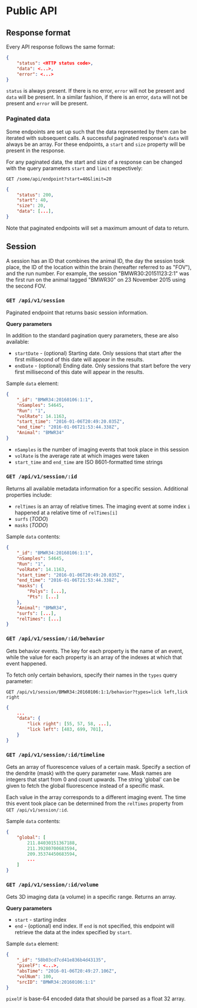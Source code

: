 # Public API

## Response format

Every API response follows the same format:

```json
{
    "status": <HTTP status code>,
    "data": <...>,
    "error": <...>
}
```

`status` is always present. If there is no error, `error` will not be present and `data` will be present. In a similar fashion, if there is an error, `data` will not be present and `error` will be present.

### Paginated data

Some endpoints are set up such that the data represented by them can be iterated with subsequent calls. A successful paginated response's `data` will always be an array. For these endpoints, a `start` and `size` property will be present in the response.

For any paginated data, the start and size of a response can be changed with the query parameters `start` and `limit` respectively:

```
GET /some/api/endpoint?start=40&limit=20
```

```json
{
    "status": 200,
    "start": 40,
    "size": 20,
    "data": [...],
}
```

Note that paginated endpoints will set a maximum amount of data to return.

## Session

A session has an ID that combines the animal ID, the day the session took place, the ID of the location within the brain (hereafter referred to as "FOV"), and the run number. For example, the session "BMWR30:20151123:2:1" was the first run on the animal tagged "BMWR30" on 23 November 2015 using the second FOV.

### `GET /api/v1/session`

Paginated endpoint that returns basic session information.

**Query parameters**

In addition to the standard pagination query parameters, these are also available:

 - `startDate` - (optional) Starting date. Only sessions that start after the first millisecond of this date will appear in the results.
 - `endDate` - (optional) Ending date. Only sessions that start before the very first millisecond of this date will appear in the results.

Sample `data` element:

```json
{
    "_id": "BMWR34:20160106:1:1",
    "nSamples": 54645,
    "Run": "1",
    "volRate": 14.1163,
    "start_time": "2016-01-06T20:49:20.035Z",
    "end_time": "2016-01-06T21:53:44.338Z",
    "Animal": "BMWR34"
}
```

 - `nSamples` is the number of imaging events that took place in this session
 - `volRate` is the average rate at which images were taken
 - `start_time` and `end_time` are ISO 8601-formatted time strings

### `GET /api/v1/session/:id`

Returns all available metadata information for a specific session. Additional properties include:

 - `relTimes` is an array of relative times. The imaging event at some index `i` happened at a relative time of `relTimes[i]`
 - `surfs` (*TODO*)
 - `masks` (*TODO*)

Sample `data` contents:

```json
{
    "_id": "BMWR34:20160106:1:1",
    "nSamples": 54645,
    "Run": "1",
    "volRate": 14.1163,
    "start_time": "2016-01-06T20:49:20.035Z",
    "end_time": "2016-01-06T21:53:44.338Z",
    "masks": {
        "Polys": [...],
        "Pts": [...]
    },
    "Animal": "BMWR34",
    "surfs": [...],
    "relTimes": [...]
}
```

### `GET /api/v1/session/:id/behavior`

Gets behavior events. The key for each property is the name of an event, while the value for each property is an array of the indexes at which that event happened.

To fetch only certain behaviors, specify their names in the `types` query parameter:

```
GET /api/v1/session/BMWR34:20160106:1:1/behavior?types=lick left,lick right
```

```json
{
    ...
    "data": {
        "lick right": [55, 57, 58, ...],
        "lick left": [483, 699, 701],
    }
}
```

### `GET /api/v1/session/:id/timeline`

Gets an array of fluorescence values of a certain mask. Specify a section of the dendrite (mask) with the query parameter `name`. Mask names are integers that start from 0 and count upwards. The string 'global' can be given to fetch the global fluorescence instead of a specific mask.

Each value in the array corresponds to a different imaging event. The time this event took place can be determined from the `relTimes` property from `GET /api/v1/session/:id`.

Sample `data` contents:

```json
{
    "global": [
        211.84030151367188,
        211.39280700683594,
        209.35374450683594,
        ...
    ]
}
```

### `GET /api/v1/session/:id/volume`

Gets 3D imaging data (a volume) in a specific range. Returns an array.

**Query parameters**

 - `start` - starting index
 - `end` - (optional) end index. If `end` is not specified, this endpoint will retrieve the data at the index specified by `start`.

Sample `data` element:

```json
{
    "_id": "58b03cd7cd41e836b4d43135",
    "pixelF": <...>,
    "absTime": "2016-01-06T20:49:27.106Z",
    "volNum": 100,
    "srcID": "BMWR34:20160106:1:1"
}
```

`pixelF` is base-64 encoded data that should be parsed as a float 32 array.
